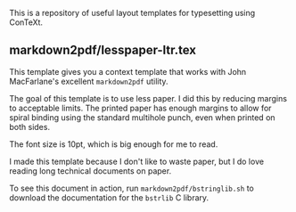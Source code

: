 This is a repository of useful layout templates for typesetting using
ConTeXt.

## markdown2pdf/lesspaper-ltr.tex

This template gives you a context template that works with John MacFarlane's
excellent `markdown2pdf` utility. 

The goal of this template is to use less paper. I did this by reducing margins
to acceptable limits. The printed paper has enough margins to allow for spiral
binding using the standard multihole punch, even when printed on both sides.

The font size is 10pt, which is big enough for me to read.

I made this template because I don't like to waste paper, but I do love reading
long technical documents on paper.

To see this document in action, run `markdown2pdf/bstringlib.sh` to download
the documentation for the `bstrlib` C library.



